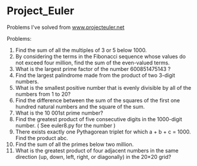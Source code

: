 Project_Euler
=============

Problems I've solved from www.projecteuler.net

Problems:

1. Find the sum of all the multiples of 3 or 5 below 1000.
2. By considering the terms in the Fibonacci sequence whose values do not exceed four million, find the sum of the even-valued terms.
3. What is the largest prime factor of the number 600851475143 ?
4. Find the largest palindrome made from the product of two 3-digit numbers.
5. What is the smallest positive number that is evenly divisible by all of the numbers from 1 to 20?
6. Find the difference between the sum of the squares of the first one hundred natural numbers and the square of the sum.
7. What is the 10 001st prime number?
8. Find the greatest product of five consecutive digits in the 1000-digit number. ( See euler8.py for the number )
9. There exists exactly one Pythagorean triplet for which a + b + c = 1000. Find the product abc.
10. Find the sum of all the primes below two million.
11. What is the greatest product of four adjacent numbers in the same direction (up, down, left, right, or diagonally) in the 20×20 grid?
